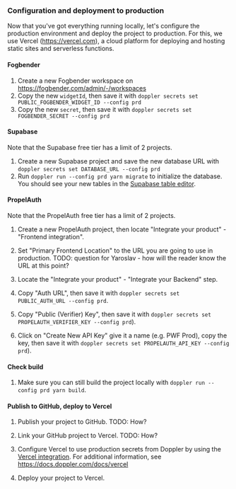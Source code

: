 ### Configuration and deployment to production

Now that you've got everything running locally, let's configure the production environment and deploy the project to production. For this, we use Vercel (<a href="https://vercel.com" target="_blank">https://vercel.com</a>), a cloud platform for deploying and hosting static sites and serverless functions.

#### Fogbender

1. Create a new Fogbender workspace on <a href="https://fogbender.com/admin/-/workspaces" target="_blank">https://fogbender.com/admin/-/workspaces</a>
2. Copy the new `widgetId`, then save it with `doppler secrets set PUBLIC_FOGBENDER_WIDGET_ID --config prd`
3. Copy the new `secret`, then save it with `doppler secrets set FOGBENDER_SECRET --config prd`


#### Supabase

Note that the Supabase free tier has a limit of 2 projects.

1. Create a new Supabase project and save the new database URL with `doppler secrets set DATABASE_URL --config prd`
2. Run `doppler run --config prd yarn migrate` to initialize the database. You should see your new tables in the <a href="https://app.supabase.com/project/_/editor" target="_blank">Supabase table editor</a>.

#### PropelAuth

Note that the PropelAuth free tier has a limit of 2 projects.

1. Create a new PropelAuth project, then locate "Integrate your product" - "Frontend integration".

2. Set "Primary Frontend Location" to the URL you are going to use in production. TODO: question for Yaroslav - how will the reader know the URL at this point?

3. Locate the "Integrate your product" - "Integrate your Backend" step.

4. Copy "Auth URL", then save it with `doppler secrets set PUBLIC_AUTH_URL --config prd`.

5. Copy "Public (Verifier) Key", then save it with `doppler secrets set PROPELAUTH_VERIFIER_KEY --config prd`).

6. Click on "Create New API Key" give it a name (e.g. PWF Prod), copy the key, then save it with `doppler secrets set PROPELAUTH_API_KEY --config prd`).

#### Check build

1. Make sure you can still build the project locally with `doppler run --config prd yarn build`.

#### Publish to GitHub, deploy to Vercel

1. Publish your project to GitHub. TODO: How?

2. Link your GitHub project to Vercel. TODO: How?

3. Configure Vercel to use production secrets from Doppler by using the <a href="https://www.doppler.com/integrations/vercel" target="_blank">Vercel integration</a>. For additional information, see <a href="https://docs.doppler.com/docs/vercel" target="_blank">https://docs.doppler.com/docs/vercel</a>

4. Deploy your project to Vercel.
